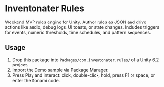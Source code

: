 # Inventonater Rules

Weekend MVP rules engine for Unity. Author rules as JSON and drive actions like audio, debug logs, UI toasts, or state changes. Includes triggers for events, numeric thresholds, time schedules, and pattern sequences.

## Usage
1. Drop this package into `Packages/com.inventonater.rules/` of a Unity 6.2 project.
2. Import the Demo sample via Package Manager.
3. Press Play and interact: click, double-click, hold, press F1 or space, or enter the Konami code.
